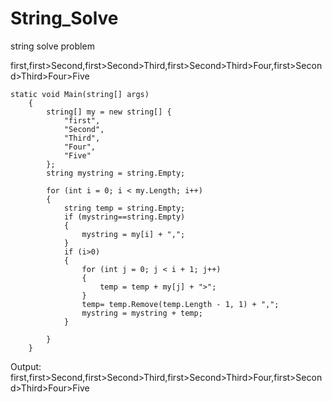 # String_Solve
string solve problem

first,first>Second,first>Second>Third,first>Second>Third>Four,first>Second>Third>Four>Five

    static void Main(string[] args)
        {
            string[] my = new string[] {
                "first",
                "Second",
                "Third",
                "Four",
                "Five"
            };
            string mystring = string.Empty;
           
            for (int i = 0; i < my.Length; i++)
            {
                string temp = string.Empty;
                if (mystring==string.Empty)
                {
                    mystring = my[i] + ",";
                }
                if (i>0)
                {
                    for (int j = 0; j < i + 1; j++)
                    {
                        temp = temp + my[j] + ">";
                    }
                    temp= temp.Remove(temp.Length - 1, 1) + ",";
                    mystring = mystring + temp;
                }
               
            }
        }


Output:
first,first>Second,first>Second>Third,first>Second>Third>Four,first>Second>Third>Four>Five
